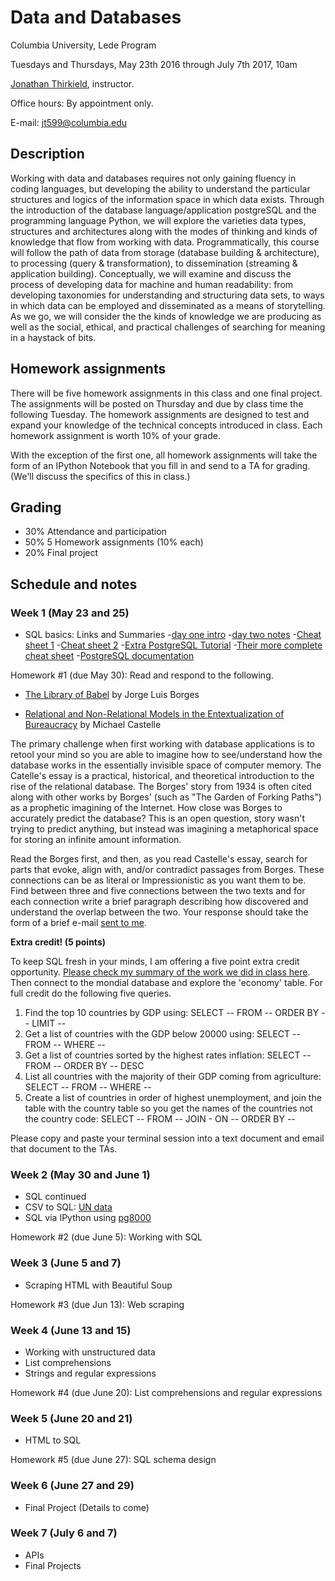# Data and Databases

Columbia University, Lede Program

Tuesdays and Thursdays, May 23th 2016 through July 7th 2017, 10am

[Jonathan Thirkield](http://www.floatingmedia.com/), instructor.

Office hours: By appointment only.

E-mail: [jt599@columbia.edu](mailto:jt599@columbia.edu)

## Description

Working with data and databases requires not only gaining fluency in coding languages, but developing the ability to understand the particular structures and logics of the information space in which data exists. Through the introduction of the database language/application postgreSQL and the programming language Python, we will explore the varieties data types, structures and architectures along with the modes of thinking and kinds of knowledge that flow from working with data. Programmatically, this course will follow the path of data from storage (database building & architecture), to processing (query & transformation), to dissemination (streaming & application building). Conceptually, we will examine and discuss the process of developing data for machine and human readability: from developing taxonomies for understanding and structuring data sets, to ways in which data can be employed and disseminated as a means of storytelling. As we go, we will consider the the kinds of knowledge we are producing as well as the social, ethical, and practical challenges of searching for meaning in a haystack of bits. 


## Homework assignments

There will be five homework assignments in this class and one final project. 
The assignments will be posted on Thursday and due by class time the following Tuesday. The homework
assignments are designed to test and expand your knowledge of the technical
concepts introduced in class. Each homework assignment is worth 10% of your grade.

With the exception of the first one, all homework assignments will take the form of
an IPython Notebook that you fill in and send to a TA for grading. (We'll
discuss the specifics of this in class.)

## Grading

- 30% Attendance and participation
- 50% 5 Homework assignments (10% each)
- 20% Final project

## Schedule and notes

### Week 1 (May 23 and 25)

* SQL basics: Links and Summaries
-[day one intro](http://floatingmedia.com/columbia/postgresIntro.html)
-[day two notes](http://floatingmedia.com/columbia/postgreSQLclass2.html)
-[Cheat sheet 1](https://github.com/jthirkield/LedeProgram/blob/master/SQL-cheat_sheet1.pdf)
-[Cheat sheet 2](https://github.com/jthirkield/LedeProgram/blob/master/SQL-cheat_sheet1.pdf)
-[Extra PostgreSQL Tutorial](http://www.postgresqltutorial.com/)
-[Their more complete cheat sheet](http://www.postgresqltutorial.com/postgresql-cheat-sheet/)
-[PostgreSQL documentation](https://www.postgresql.org/docs/9.6/static/index.html)

Homework #1 (due May 30): Read and respond to the following.

* [The Library of Babel](https://libraryofbabel.info/Borges/libraryofbabel.pdf)
  by Jorge Luis Borges

* [Relational and Non-Relational Models in the Entextualization of Bureaucracy](http://computationalculture.net/article/relational-and-non-relational-models-in-the-entextualization-of-bureaucracy)
  by Michael Castelle

The primary challenge when first working with database applications is to retool your mind so you are able to imagine how to see/understand how the database works in the essentially invisible space of computer memory. The Catelle's essay is a practical, historical, and theoretical introduction to the rise of the relational database. The Borges' story from 1934 is often cited along with other works by Borges' (such as "The Garden of Forking Paths") as a prophetic imagining of the Internet. How close was Borges to accurately predict the database? This is an open question, story wasn't trying to predict anything, but instead was imagining a metaphorical space for storing an infinite amount information.

Read the Borges first, and then, as you read Castelle's essay, search for parts that evoke, align with, and/or contradict passages from Borges. These connections can be as literal or Impressionistic as you want them to be. Find between three and five connections between the two texts and for each connection write a brief paragraph describing how discovered and understand the overlap between the two. Your response should take the form of a brief e-mail [sent to me](mailto:jt599@columbia.edu).

**Extra credit! (5 points)**

To keep SQL fresh in your minds, I am offering a five point extra credit opportunity. [Please check my summary of the work we did in class here](http://floatingmedia.com/columbia/postgreSQLclass2.html). Then connect to the mondial database and explore the 'economy' table. For full credit do the following five queries.
1. Find the top 10 countries by GDP using: SELECT -- FROM -- ORDER BY -- LIMIT --
2. Get a list of countries with the GDP below 20000 using: SELECT -- FROM -- WHERE --
3. Get a list of countries sorted by the highest rates inflation: SELECT -- FROM -- ORDER BY -- DESC
4. List all countries with the majority of their GDP coming from agriculture: SELECT -- FROM -- WHERE --
5. Create a list of countries in order of highest unemployment, and join the table with the country table so you get the names of the countries not the country code: SELECT -- FROM -- JOIN - ON -- ORDER BY --

Please copy and paste your terminal session into a text document and email that document to the TAs.

### Week 2 (May 30 and June 1)

* SQL continued
* CSV to SQL: [UN data](http://data.un.org/Explorer.aspx) 
* SQL via IPython using [pg8000](http://pythonhosted.org/pg8000/)
  
Homework #2 (due June 5): Working with SQL

### Week 3 (June 5 and 7)

* Scraping HTML with Beautiful Soup

Homework #3 (due Jun 13): Web scraping

### Week 4 (June 13 and 15)

* Working with unstructured data
* List comprehensions
* Strings and regular expressions

Homework #4 (due June 20): List comprehensions and regular expressions

### Week 5 (June 20 and 21)

* HTML to SQL

Homework #5 (due June 27): SQL schema design

### Week 6 (June 27 and 29)

* Final Project (Details to come)

### Week 7 (July 6 and 7)

* APIs
* Final Projects
